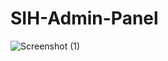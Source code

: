 # SIH-Admin-Panel
![Screenshot (1)](https://github.com/SohamB21/SIH-Admin-Panel/assets/105418470/f9aa854a-06ec-4e5e-aa0c-fefbc3fe59f8)
